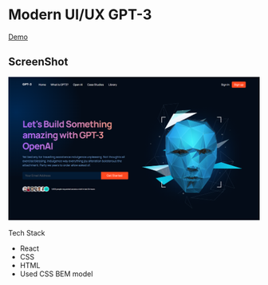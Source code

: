 # Modern UI/UX GPT-3


[Demo](https://manitejagpt3.netlify.app/)

## ScreenShot
<img src='./src/assets/ScreenshotDemo.png' alt="screenshot" />

Tech Stack
* React
* CSS
* HTML
* Used CSS BEM model 
